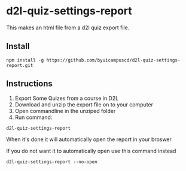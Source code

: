 # d2l-quiz-settings-report

This makes an html file from a d2l quiz export file.

## Install
```
npm install -g https://github.com/byuicampuscd/d2l-quiz-settings-report.git
```
## Instructions

1. Export Some Quizes from a course in D2L
1. Download and unzip the export file on to your computer
1. Open commandline in the unziped folder
1. Run command: 
```
d2l-quiz-settings-report
```

When it's done it will automatically open the report in your broswer

If you do not want it to automatically open use this command instead
```
d2l-quiz-settings-report --no-open
```

